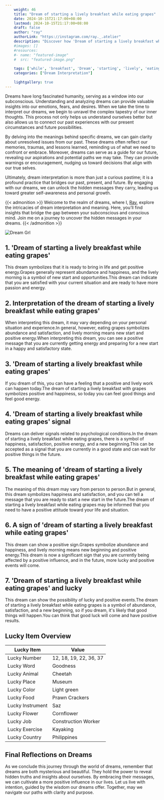 ```yaml
---
    weight: 46
    title: "Dream of starting a lively breakfast while eating grapes"  # Assuming 'title' column exists
    date: 2024-10-15T21:17:00+08:00
    lastmod: 2024-10-15T21:17:00+08:00
    draft: false
    author: "ray"
    authorLink: "https://instagram.com/ray._.atelier"
    description: "Discover how 'Dream of starting a lively breakfast while eating grapes' can interpret your future and uncover its significant meanings in your life."
    #images: []
    #resources:
    #- name: "featured-image"
    #  src: "featured-image.png"
    
    tags: ['while', 'breakfast', 'Dream', 'starting', 'lively', 'eating', 'grapes']
    categories: ["Dream Interpretation"]
    
    lightgallery: true
---
```

    
Dreams have long fascinated humanity, serving as a window into our subconscious. Understanding and analyzing dreams can provide valuable insights into our emotions, fears, and desires. When we take the time to interpret our dreams, we begin to unravel the complex tapestry of our inner thoughts. This process not only helps us understand ourselves better but also allows us to connect our past experiences with our present circumstances and future possibilities.

By delving into the meanings behind specific dreams, we can gain clarity about unresolved issues from our past. These dreams often reflect our memories, traumas, and lessons learned, reminding us of what we need to confront or embrace. Moreover, dreams can serve as a guide for our future, revealing our aspirations and potential paths we may take. They can provide warnings or encouragement, nudging us toward decisions that align with our true selves.

Ultimately, dream interpretation is more than just a curious pastime; it is a profound practice that bridges our past, present, and future. By engaging with our dreams, we can unlock the hidden messages they carry, leading us toward greater self-awareness and personal growth.

{{< admonition >}}
Welcome to the realm of dreams, where I, [Ray](https://instagram.com/ray._.atelier), explore the intricacies of dream interpretation and meaning. Here, you’ll find insights that bridge the gap between your subconscious and conscious mind. Join me on a journey to uncover the hidden messages in your dreams.
{{< /admonition >}}

![Dream Grl](https://cdn.pixabay.com/photo/2017/11/02/03/35/gothic-2910057_1280.jpg "Dream Grl")

## 1. 'Dream of starting a lively breakfast while eating grapes'
This dream symbolizes that it is ready to bring in life and get positive energy.Grapes generally represent abundance and happiness, and the lively morning is a symbol of new start and opportunities.This dream can indicate that you are satisfied with your current situation and are ready to have more passion and energy.

## 2. Interpretation of the dream of starting a lively breakfast while eating grapes'
When interpreting this dream, it may vary depending on your personal situation and experience.In general, however, eating grapes symbolizes abundance and satisfaction, and lively morning means new start and positive energy.When interpreting this dream, you can see a positive message that you are currently getting energy and preparing for a new start in a happy and satisfactory state.

## 3. 'Dream of starting a lively breakfast while eating grapes'
If you dream of this, you can have a feeling that a positive and lively work can happen today.The dream of starting a lively breakfast with grapes symbolizes positive and happiness, so today you can feel good things and feel good energy.

## 4. 'Dream of starting a lively breakfast while eating grapes' signal
Dreams can deliver signals related to psychological conditions.In the dream of starting a lively breakfast while eating grapes, there is a symbol of happiness, satisfaction, positive energy, and a new beginning.This can be accepted as a signal that you are currently in a good state and can wait for positive things in the future.

## 5. The meaning of 'dream of starting a lively breakfast while eating grapes'
The meaning of this dream may vary from person to person.But in general, this dream symbolizes happiness and satisfaction, and you can tell a message that you are ready to start a new start in the future.The dream of starting a lively breakfast while eating grapes may be informed that you need to have a positive attitude toward your life and situation.

## 6. A sign of 'dream of starting a lively breakfast while eating grapes'
This dream can show a positive sign.Grapes symbolize abundance and happiness, and lively morning means new beginning and positive energy.This dream is now a significant sign that you are currently being affected by a positive influence, and in the future, more lucky and positive events will come.

## 7. 'Dream of starting a lively breakfast while eating grapes' and lucky
This dream can show the possibility of lucky and positive events.The dream of starting a lively breakfast while eating grapes is a symbol of abundance, satisfaction, and a new beginning, so if you dream, it's likely that good things will happen.You can think that good luck will come and have positive results.

## Lucky Item Overview
| Lucky Item          | Value              |
|---------------|--------------------|
| Lucky Number        | 12, 18, 19, 22, 36, 37  |
| Lucky Word          | Goodness |
| Lucky Animal        | Cheetah |
| Lucky Place         | Museum     |
| Lucky Color         | Light green     |
| Lucky Food          | Prawn Crackers      |
| Lucky Instrument    | Saz |
| Lucky Flower        | Cornflower    |
| Lucky Job           | Construction Worker       |
| Lucky Exercise      | Kayaking  |
| Lucky Country       | Philippines    |


##  Final Reflections on Dreams

As we conclude this journey through the world of dreams, remember that dreams are both mysterious and beautiful. They hold the power to reveal hidden truths and insights about ourselves. By embracing their messages, we can cultivate a more positive influence in our lives. Let us live with intention, guided by the wisdom our dreams offer. Together, may we navigate our paths with clarity and purpose.
